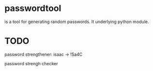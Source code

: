 # passwordtool
is a tool for generating random passwords. It underlying python module.

# TODO
password strengthener:
  isaac -> !Sa4C

password strengh checker
